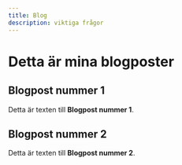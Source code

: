 ```yaml
---
title: Blog
description: viktiga frågor
---
```


# Detta är mina blogposter

## Blogpost nummer 1

Detta är texten till **Blogpost nummer 1**.

## Blogpost nummer 2

Detta är texten till **Blogpost nummer 2**.
